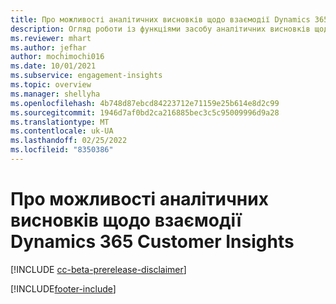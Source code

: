 ```yaml
---
title: Про можливості аналітичних висновків щодо взаємодії Dynamics 365 Customer Insights
description: Огляд роботи із функціями засобу аналітичних висновків щодо взаємодії та його переваги.
ms.reviewer: mhart
ms.author: jefhar
author: mochimochi016
ms.date: 10/01/2021
ms.subservice: engagement-insights
ms.topic: overview
ms.manager: shellyha
ms.openlocfilehash: 4b748d87ebcd84223712e71159e25b614e8d2c99
ms.sourcegitcommit: 1946d7af0bd2ca216885bec3c5c95009996d9a28
ms.translationtype: MT
ms.contentlocale: uk-UA
ms.lasthandoff: 02/25/2022
ms.locfileid: "8350386"
---
```

# <a name="about-dynamics-365-customer-insights-engagement-insights-capability"></a>Про можливості аналітичних висновків щодо взаємодії Dynamics 365 Customer Insights 

[!INCLUDE [cc-beta-prerelease-disclaimer](includes/cc-beta-prerelease-disclaimer.md)]

[!INCLUDE[footer-include](../includes/footer-banner.md)]
